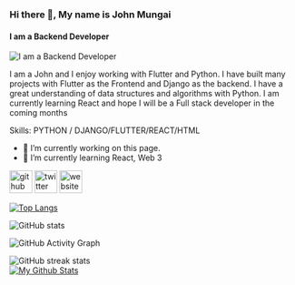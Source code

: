 ### Hi there 👋, My name is John Mungai
#### I am a Backend Developer
![I am a Backend Developer](https://arturssmirnovs.github.io/github-profile-readme-generator/images/banner.png)

I am a John and I enjoy working with Flutter and Python. I have built many projects with Flutter as the Frontend and Django as the backend. I have a great understanding of data structures and algorithms with Python. I am currently learning React and hope I will be a Full stack developer in the coming months

Skills: PYTHON / DJANGO/FLUTTER/REACT/HTML

- 🔭 I’m currently working on this page. 
- 🌱 I’m currently learning React, Web 3 


[<img src='https://cdn.jsdelivr.net/npm/simple-icons@3.0.1/icons/github.svg' alt='github' height='40'>](https://github.com/JohnM-Kahura)  [<img src='https://cdn.jsdelivr.net/npm/simple-icons@3.0.1/icons/twitter.svg' alt='twitter' height='40'>](https://twitter.com/https://twitter.com/JMKahura)  [<img src='https://cdn.jsdelivr.net/npm/simple-icons@3.0.1/icons/icloud.svg' alt='website' height='40'>](http://johnmungai.netlify.app/)  

[![Top Langs](https://github-readme-stats.vercel.app/api/top-langs/?username=JohnM-Kahura)](https://github.com/anuraghazra/github-readme-stats)

![GitHub stats](https://github-readme-stats.vercel.app/api?username=JohnM-Kahura&show_icons=true)  

![GitHub Activity Graph](https://activity-graph.herokuapp.com/graph?username=JohnM-Kahura)  

![GitHub streak stats](https://github-readme-streak-stats.herokuapp.com/?user=JohnM-Kahura)  
[![My Github Stats](https://github-readme-stats.vercel.app/api?username=JohnM-Kahura)](https://github.com/JohnM-Kahura/github-readme-stats)

